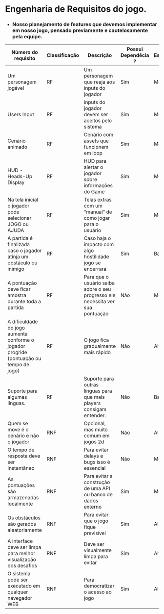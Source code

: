 # Engenharia de Requisitos do jogo.

- ### Nosso planejamento de features que devemos implementar em nosso jogo, pensado previamente e cautelosamente pela equipe.


|Número do requisito|Classificação|Descrição|Possui Dependêcia ?|Esforço|Relevância|Risco|
|-------------------|-------------|---------|-------------------|-------|----------|-----|
|Um personagem jogável|RF|Um personagem que reaja aos inputs do jogador|Sim|Média|Alta|Baixa|
|Users Input|RF|inputs do jogador devem ser aceitos pelo sistema|Sim|Média|Alta|Baixa|
|Cenário animado|RF|Cenário com assets que funcionem em loop|Sim|Média|Média|Média|
|HUD - Heads-Up Display|RF|HUD para alertar o jogador sobre informações do Game|Sim|Média |Médio |Alta|
|Na tela inicial o jogador pode selecionar JOGO ou AJUDA|RF|Telas extras com um “manual” de como jogar para o usuário|Sim|Média |Baixa |Baixa|
|A partida é finalizada caso o jogador atinja um obstáculo ou inimigo|RF|Caso haja o impacto com algo hostilidade jogo se encerrará |Sim|Baixa |Alta|Média|
|A pontuação deve ficar amostra durante toda a partida|RF|Para que o usuário saiba sobre o seu progresso ele necessita ver sua pontuação |Não |Média |Média|Média|
|A dificuldade do jogo aumenta conforme o jogador progride (pontuação ou tempo de jogo)|RF|O jogo fica gradualmente mais rápido |Não |Alta|Média |Média|
|Suporte para algumas línguas.|RF|Suporte para outras línguas para que mais players consigam entender.|Não |Baixo|Baixo |Baixo|
|Quem se move é o cenário e não o jogador|RNF|Opcional, mas muito comum em jogos 2d|Não |Alta|Baixa |Baixa|
|O tempo de resposta deve ser instantâneo|RNF|Para evitar delays e bugs isso é essencial|Não |Média |Alta|Alta|
|As pontuações são armazenadas localmente|RNF|Para evitar a construção de uma API ou banco de dados externo |Sim|Média |Baixa|Alta|
|Os obstáculos são gerados aleatoriamente|RNF|Para evitar que o jogo fique previsível |Sim|Alta|Média |Alta|
|A interface deve ser limpa para melhor visualização dos desafios|RNF|Deve ser visualmente limpa para evitar|Sim|Alta|Alta|Alta|
|O sistema pode ser executado em qualquer navegador WEB|RNF|Para democratizar o acesso ao jogo|Sim|Alta|Alta|Alta|

